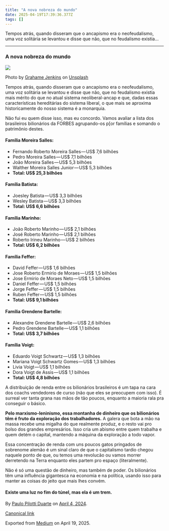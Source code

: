 ```yaml
---
title: "A nova nobreza do mundo"
date: 2025-04-19T17:39:36.377Z
tags: []
---
```


Tempos atrás, quando disseram que o ancapismo era o neofeudalismo, uma voz solitária se levantou e disse que não, que no feudalismo existia…

* * *

### A nova nobreza do mundo

![](https://cdn-images-1.medium.com/max/800/0*CXNSCFa5fXSCVNUq)

Photo by [Grahame Jenkins](https://unsplash.com/@grahamejenkins?utm_source=medium&utm_medium=referral) on [Unsplash](https://unsplash.com?utm_source=medium&utm_medium=referral)

Tempos atrás, quando disseram que o ancapismo era o neofeudalismo, uma voz solitária se levantou e disse que não, que no feudalismo existia mais mérito do que no atual sistema neoliberal-ancap e que, dadas essas características hereditárias do sistema liberal, o que mais se aproxima historicamente do nosso sistema é a monarquia.

Não fui eu quem disse isso, mas eu concordo. Vamos avaliar a lista dos brasileiros bilionários da FORBES agrupando-os p\[or famílias e somando o patrimônio destes.

#### Família Moreira Salles:

*   Fernando Roberto Moreira Salles — US$ 7,6 bilhões
*   Pedro Moreira Salles — US$ 7,1 bilhões
*   João Moreira Salles — US$ 5,3 bilhões
*   Walther Moreira Salles Junior — US$ 5,3 bilhões
*   **Total: US$ 25,3 bilhões**

#### Família Batista:

*   Joesley Batista — US$ 3,3 bilhões
*   Wesley Batista — US$ 3,3 bilhões
*   **Total: US$ 6,6 bilhões**

#### Família Marinho:

*   João Roberto Marinho — US$ 2,1 bilhões
*   José Roberto Marinho — US$ 2,1 bilhões
*   Roberto Irineu Marinho — US$ 2 bilhões
*   **Total: US$ 6,2 bilhões**

#### Família Feffer:

*   David Feffer — US$ 1,6 bilhões
*   Jose Roberto Ermirio de Moraes — US$ 1,5 bilhões
*   Jose Ermirio de Moraes Neto — US$ 1,5 bilhões
*   Daniel Feffer — US$ 1,5 bilhões
*   Jorge Feffer — US$ 1,5 bilhões
*   Ruben Feffer — US$ 1,5 bilhões
*   **Total: US$ 9,1 bilhões**

#### Família Grendene Bartelle:

*   Alexandre Grendene Bartelle — US$ 2,6 bilhões
*   Pedro Grendene Bartelle — US$ 1,1 bilhões
*   **Total: US$ 3,7 bilhões**

#### Família Voigt:

*   Eduardo Voigt Schwartz — US$ 1,3 bilhões
*   Mariana Voigt Schwartz Gomes — US$ 1,3 bilhões
*   Livia Voigt — US$ 1,1 bilhões
*   Dora Voigt de Assis — US$ 1,1 bilhões
*   **Total: US$ 4,8 bilhões**

A distribuição de renda entre os bilionários brasileiros é um tapa na cara dos coachs vendedores de curso (não que eles se preocupem com isso). É surreal ver tanta grana nas mãos de tão poucos, enquanto a maioria rala pra conseguir o básico.

**Pelo marxismo-leninismo, essa montanha de dinheiro que os bilionários têm é fruto da exploração dos trabalhadores.** A galera que bota a mão na massa recebe uma migalha do que realmente produz, e o resto vai pro bolso dos grandes empresários. Isso cria um abismo entre quem trabalha e quem detém o capital, mantendo a máquina da exploração a todo vapor.

Essa concentração de renda com uns poucos gatos pringados de sobrenome alemão é um sinal claro de que o capitalismo tardio chegou naquele ponto de que, ou temos uma revolucão ou vamos morrer derretendo na Terra enquanto eles partem pro espaço (literalmente).

Não é só uma questão de dinheiro, mas também de poder. Os bilionários têm uma influência gigantesca na economia e na política, usando isso para manter as coisas do jeito que mais lhes convém.

#### Existe uma luz no fim do túnel, mas ela é um trem.

By [Paulo Pilotti Duarte](https://medium.com/@paulopilotti) on [April 4, 2024](https://medium.com/p/c1946d22528a).

[Canonical link](https://medium.com/@paulopilotti/a-nova-nobreza-do-mundo-c1946d22528a)

Exported from [Medium](https://medium.com) on April 19, 2025.